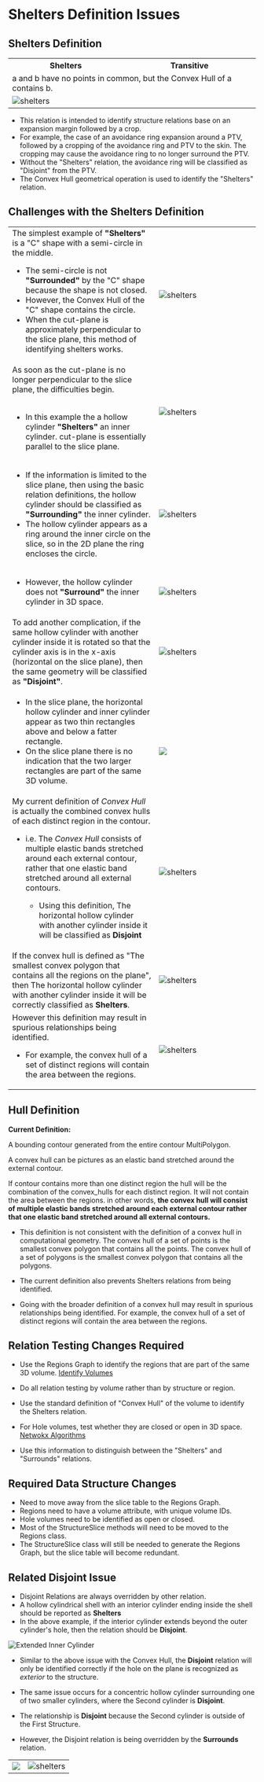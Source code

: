 # Shelters Definition Issues

<link rel="stylesheet" href="relations.css">

## Shelters Definition
<table width="350px">
<tr class="l"><th>Shelters</th><th>Transitive</t></tr>
<td class="d" colspan="2">
<span class="a">a</span> and <span class="b">b</span> have no points in common, but the Convex Hull of <span class="a">a</span> contains <span class="b">b</span>.
</td></tr><tr><td colspan="2">
<img src="Images/Relationships/shelters.png" alt="shelters">
</td></tr></table>

- This relation is intended to identify structure relations base on an expansion margin followed by a crop.
- For example, the case of an avoidance ring expansion around a PTV, followed by a cropping of the avoidance ring and PTV to the skin. The cropping may cause the avoidance ring to no longer surround the PTV.
- Without the "Shelters" relation, the avoidance ring will be classified as "Disjoint" from the PTV.
- The Convex Hull geometrical operation is used to identify the "Shelters" relation.



## Challenges with the Shelters Definition
<table>
<tr>
<td width="350">
The simplest example of <b>"Shelters"</b> is a "C" shape with a semi-circle in the
middle.
<ul><li>The semi-circle is not <b>"Surrounded"</b> by the "C" shape because the shape is not closed.  </li>
<li>However, the Convex Hull of
the "C" shape contains the circle.</li>
<li> When the cut-plane is approximately perpendicular to the slice plane, this method of identifying shelters works.</li></ul></td>
<td width="250px">
<img src="Images/FreeCAD Images/Sheltered Horizontal cylinder End On View.png" alt="shelters">
</td></tr>
<tr><td width="350">
As soon as the cut-plane is no longer perpendicular to the slice plane, the difficulties begin.<br><br>

<ul><li>In this example the a hollow cylinder <b>"Shelters"</b> an inner cylinder. cut-plane is essentially parallel to the slice plane.</li></ul></td><td width="250px">
<img src="Images/FreeCAD Images/Sheltered cylinder angled view.png" alt="shelters">
</td></tr>
<tr><td width="350">
<ul><li>If the information is limited to the slice plane, then using the basic relation definitions, the hollow cylinder should be classified as <b>"Surrounding"</b> the inner cylinder.</li>
<li> The hollow cylinder appears as a ring around the inner circle on the slice, so in the 2D plane the ring encloses the circle.</li></ul></td><td width="250px"><img src="Images/FreeCAD Images/Sheltered cylinder Top View.png" alt="shelters"></td></tr>
<tr><td width="350"><ul><li> However, the hollow cylinder does not <b>"Surround"</b> the inner cylinder in 3D space.</li>
</ul></td>
<td width="250px">
<img src="Images/FreeCAD Images/Sheltered cylinder angled view.png" alt="shelters"
></td></tr>
<tr><td width="350">
To add another complication, if the same hollow cylinder with another cylinder inside it is rotated so that the cylinder axis is in the x-axis (horizontal on the slice plane), then the same geometry will be classified as <b>"Disjoint"</b>.</li>
</ul></td>
<td width="250px">
<img src="Images/FreeCAD Images/Sheltered Horizontal cylinder Angled View.png" alt="shelters">
</td></tr>
<tr><td width="350">
<ul><li>In the slice plane, the horizontal hollow cylinder and inner cylinder appear as two thin rectangles above and below a fatter rectangle.</li>
<li>On the slice plane there is no indication that the two larger rectangles are part of the same 3D volume.
</td>
<td width="250px">
<br><br>
<img src="Images/FreeCAD Images/Sheltered Horizontal cylinder Top View.png"></td>
</tr>
<tr><td width="350">
My current definition of <i>Convex Hull</i> is actually the combined convex hulls of each distinct region in the contour. <br>
<ul><li>i.e. The <i>Convex Hull</i> consists of multiple elastic bands stretched around each
external contour, rather that one elastic band stretched around all external
contours.  </li>
<ul><li>Using this definition, The horizontal hollow cylinder with another
cylinder inside it will be classified as <b>Disjoint</b></td>
<td width="250px"><img src="Images/FreeCAD Images/Sheltered Horizontal cylinder Almost Top View.png" alt="shelters"></td>
</tr>
<tr><td width="350">
If the convex hull is defined as "The smallest convex polygon that contains
all the regions on the plane", then The horizontal hollow cylinder with another
cylinder inside it will be correctly classified as <b>Shelters</b>.</td>
<td width="250px"><img src="Images/FreeCAD Images/Sheltered Horizontal cylinder With Hull.png" alt="shelters"></td></tr>
<tr><td width="350">
However this definition may result in spurious relationships being identified.
<ul><li>For example, the convex hull of a set of distinct regions will contain
the area between the regions.</ul></td>
<td width="250px">
<img src="Images/FreeCAD Images/Three Parallel Cylinders.png" alt="shelters"></td></tr>
</table>

## Hull Definition

**Current Definition:**

A bounding contour generated from the entire contour MultiPolygon.

A convex hull can be pictures as an elastic band stretched around the
external contour.

If contour contains more than one distinct region the hull will be the
combination of the convex_hulls for each distinct region.  It will not
contain the area between the regions.  in other words, **the convex hull
will consist of multiple elastic bands stretched around each external
contour rather that one elastic band stretched around all external
contours.**


- This definition is not consistent with the definition of a convex hull in
  computational geometry.  The convex hull of a set of points is the smallest
  convex polygon that contains all the points.  The convex hull of a set of
  polygons is the smallest convex polygon that contains all the polygons.

- The current definition also prevents Shelters relations from being identified.

- Going with the broader definition of a convex hull may result in spurious
  relationships being identified.  For example, the convex hull of a set of
  distinct regions will contain the area between the regions.


## Relation Testing Changes Required
- Use the Regions Graph to identify the regions that are part of the same
  3D volume.
  [Identify Volumes](https://stackoverflow.com/questions/33088008/fetch-connected-nodes-in-a-networkx-graph)

- Do all relation testing by volume rather than by structure or region.
- Use the standard definition of "Convex Hull" of the volume to
  identify the Shelters relation.
- For Hole volumes, test whether they are closed or open in 3D space.
[Netwokx Algorithms](https://networkx.org/documentation/stable/reference/algorithms/index.html)

- Use this information to distinguish between the "Shelters" and
  "Surrounds" relations.

## Required Data Structure Changes
- Need to move away from the slice table to the Regions Graph.
- Regions need to have a volume attribute, with unique volume IDs.
- Hole volumes need to be identified as open or closed.
- Most of the StructureSlice methods will need to be moved to the
  Regions class.
- The StructureSlice class will still be needed to generate the Regions Graph,
   but the slice table will become redundant.


## Related Disjoint Issue

- Disjoint Relations are always overridden by other relation.
- A hollow cylindrical shell with an interior cylinder ending inside the shell should be reported as **Shelters**
- In the above example, if the interior cylinder extends beyond the outer cylinder's hole, then the relation should be **Disjoint**.

![Extended Inner Cylinder](<Images/FreeCAD Images/Extended Inner cylinder.png>)

- Similar to the above issue with the Convex Hull, the **Disjoint** relation will only be identified correctly if the hole on the plane is recognized as *exterior* to the structure.

- The same issue occurs for a concentric hollow cylinder surrounding one of two smaller cylinders, where the Second cylinder is **Disjoint**.
- The relationship is **Disjoint** because the Second cylinder is outside of the First Structure.
- However, the Disjoint relation is being overridden by the **Surrounds** relation.

<table><tr><td>
<img src="Images/FreeCAD Images/Disjoint Parallel Cylinders.png">
</td><td>
<img src="Images/FreeCAD Images/Disjoint Axial Cylinders.png" alt="shelters">
</td></tr></table>
